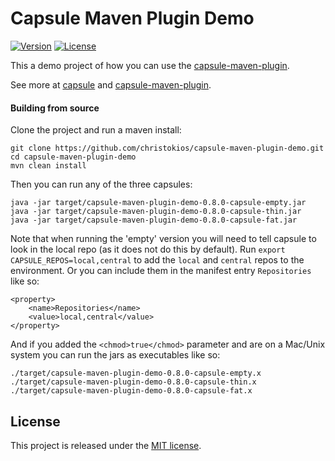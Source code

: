 Capsule Maven Plugin Demo
=========================

[![Version](http://img.shields.io/badge/version-0.8.0-blue.svg?style=flat)](https://github.com/christokios/capsule-maven-plugin-demo/releases)
[![License](http://img.shields.io/badge/license-MIT-blue.svg?style=flat)](http://opensource.org/licenses/MIT)

This a demo project of how you can use the [capsule-maven-plugin](https://github.com/christokios/capsule-maven-plugin).

See more at [capsule](https://github.com/puniverse/capsule) and [capsule-maven-plugin](https://github.com/christokios/capsule-maven-plugin).

#### Building from source
Clone the project and run a maven install:

```
git clone https://github.com/christokios/capsule-maven-plugin-demo.git
cd capsule-maven-plugin-demo
mvn clean install
```

Then you can run any of the three capsules:

```
java -jar target/capsule-maven-plugin-demo-0.8.0-capsule-empty.jar
java -jar target/capsule-maven-plugin-demo-0.8.0-capsule-thin.jar
java -jar target/capsule-maven-plugin-demo-0.8.0-capsule-fat.jar
```

Note that when running the 'empty' version you will need to tell capsule to look in the local repo (as it does not do this by default).
Run `export CAPSULE_REPOS=local,central` to add the `local` and `central` repos to the environment. Or you can include them in the manifest entry `Repositories` like so:

```
<property>
	<name>Repositories</name>
	<value>local,central</value>
</property>
```

And if you added the `<chmod>true</chmod>` parameter and are on a Mac/Unix system you can run the jars as executables like so:

```
./target/capsule-maven-plugin-demo-0.8.0-capsule-empty.x
./target/capsule-maven-plugin-demo-0.8.0-capsule-thin.x
./target/capsule-maven-plugin-demo-0.8.0-capsule-fat.x
```

## License

This project is released under the [MIT license](http://opensource.org/licenses/MIT).

